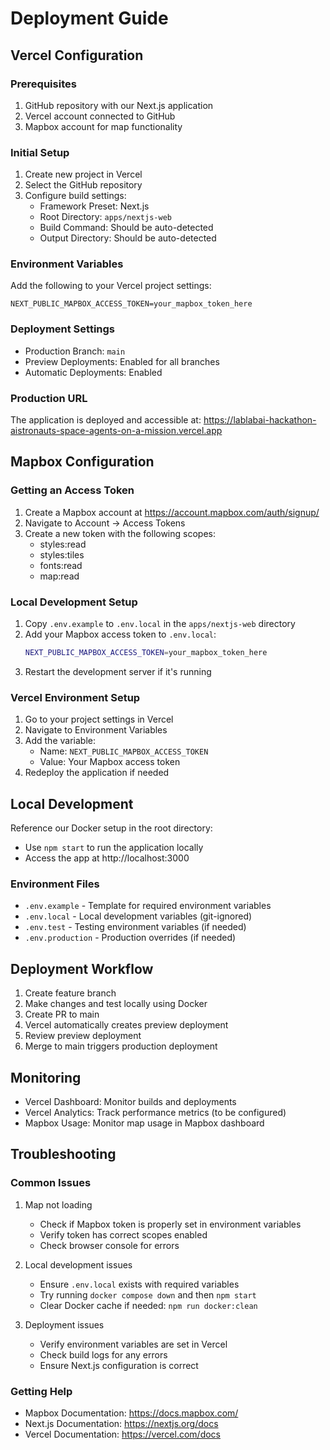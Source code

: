 # Deployment Guide

## Vercel Configuration

### Prerequisites
1. GitHub repository with our Next.js application
2. Vercel account connected to GitHub
3. Mapbox account for map functionality

### Initial Setup
1. Create new project in Vercel
2. Select the GitHub repository
3. Configure build settings:
   - Framework Preset: Next.js
   - Root Directory: `apps/nextjs-web`
   - Build Command: Should be auto-detected
   - Output Directory: Should be auto-detected

### Environment Variables
Add the following to your Vercel project settings:

```
NEXT_PUBLIC_MAPBOX_ACCESS_TOKEN=your_mapbox_token_here
```

### Deployment Settings
- Production Branch: `main`
- Preview Deployments: Enabled for all branches
- Automatic Deployments: Enabled

### Production URL
The application is deployed and accessible at:
https://lablabai-hackathon-aistronauts-space-agents-on-a-mission.vercel.app

## Mapbox Configuration

### Getting an Access Token
1. Create a Mapbox account at https://account.mapbox.com/auth/signup/
2. Navigate to Account → Access Tokens
3. Create a new token with the following scopes:
   - styles:read
   - styles:tiles
   - fonts:read
   - map:read

### Local Development Setup
1. Copy `.env.example` to `.env.local` in the `apps/nextjs-web` directory
2. Add your Mapbox access token to `.env.local`:
   ```bash
   NEXT_PUBLIC_MAPBOX_ACCESS_TOKEN=your_mapbox_token_here
   ```
3. Restart the development server if it's running

### Vercel Environment Setup
1. Go to your project settings in Vercel
2. Navigate to Environment Variables
3. Add the variable:
   - Name: `NEXT_PUBLIC_MAPBOX_ACCESS_TOKEN`
   - Value: Your Mapbox access token
4. Redeploy the application if needed

## Local Development
Reference our Docker setup in the root directory:
- Use `npm start` to run the application locally
- Access the app at http://localhost:3000

### Environment Files
- `.env.example` - Template for required environment variables
- `.env.local` - Local development variables (git-ignored)
- `.env.test` - Testing environment variables (if needed)
- `.env.production` - Production overrides (if needed)

## Deployment Workflow
1. Create feature branch
2. Make changes and test locally using Docker
3. Create PR to main
4. Vercel automatically creates preview deployment
5. Review preview deployment
6. Merge to main triggers production deployment

## Monitoring
- Vercel Dashboard: Monitor builds and deployments
- Vercel Analytics: Track performance metrics (to be configured)
- Mapbox Usage: Monitor map usage in Mapbox dashboard

## Troubleshooting

### Common Issues
1. Map not loading
   - Check if Mapbox token is properly set in environment variables
   - Verify token has correct scopes enabled
   - Check browser console for errors

2. Local development issues
   - Ensure `.env.local` exists with required variables
   - Try running `docker compose down` and then `npm start`
   - Clear Docker cache if needed: `npm run docker:clean`

3. Deployment issues
   - Verify environment variables are set in Vercel
   - Check build logs for any errors
   - Ensure Next.js configuration is correct

### Getting Help
- Mapbox Documentation: https://docs.mapbox.com/
- Next.js Documentation: https://nextjs.org/docs
- Vercel Documentation: https://vercel.com/docs
